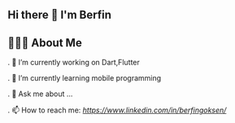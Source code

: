 ## Hi there 👋 I'm Berfin

## 👩🏻‍💻 About Me
. 🔭 I’m currently working on Dart,Flutter

. 🌱 I’m currently learning mobile programming

. 💬 Ask me about ...

. 📫 How to reach me: *https://www.linkedin.com/in/berfingoksen/*


